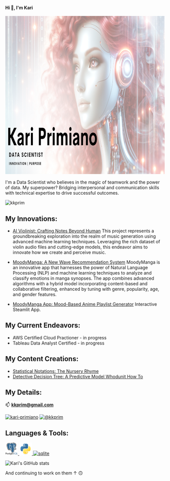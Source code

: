 <h4 align="left">Hi 👋, I'm Kari</h4>
<img src="KP_Banner_Image.png" alt="KP_Data_Science" width="950" height="500"/>

I'm a Data Scientist who believes in the magic of teamwork and the power of data. My superpower? Bridging interpersonal and communication skills with technical expertise to drive successful outcomes.

<p align="left"> <img src="https://komarev.com/ghpvc/?username=kkprim&label=Profile%20views&color=0e75b6&style=flat" alt="kkprim" /> </p>


## My Innovations:

- [AI Violinist: Crafting Notes Beyond Human](https://github.com/kkprim/Neural-Net-Generative-AI-Violin-Composition)
  This project represents a groundbreaking exploration into the realm of music generation using advanced machine learning techniques. Leveraging the rich dataset of violin audio files and cutting-edge models, this endeavor 
  aims to innovate how we create and perceive music.

- [MoodyManga: A New Wave Recommendation System](https://github.com/kkprim/MoodyManga_Mood_Based_Anime_Playlist_App)
  MoodyManga is an innovative app that harnesses the power of Natural Language Processing (NLP) and machine learning techniques to analyze and classify emotions in manga synopses. The app combines advanced algorithms with 
  a hybrid model incorporating content-based and collaborative filtering, enhanced by tuning with genre, popularity, age, and gender features.

- [MoodyManga App: Mood-Based Anime Playlist Generator](https://moody-manga-app-ginakari.streamlit.app/)
  Interactive Steamlit App.

## My Current Endeavors: 

- AWS Certified Cloud Practioner - in progress
- Tableau Data Analyst Certified - in progress

## My Content Creations:

- [Statistical Notations: The Nursery Rhyme](https://medium.com/@kkprim/statistical-notations-the-nursery-rhyme-a9e165286c57)
- [Detective Decision Tree: A Predictive Model Whodunit How To](https://medium.com/@kkprim/detective-decision-tree-a-predictive-model-whodunit-how-to-28103319fcd0)

## My Details:
📫 **kkprim@gmail.com**
<p align="left">
<a href="https://linkedin.com/in/kari-primiano" target="blank"><img align="center" src="https://raw.githubusercontent.com/rahuldkjain/github-profile-readme-generator/master/src/images/icons/Social/linked-in-alt.svg" alt="kari-primiano" height="30" width="40" /></a>
<a href="https://medium.com/@kkprim" target="blank"><img align="center" src="https://raw.githubusercontent.com/rahuldkjain/github-profile-readme-generator/master/src/images/icons/Social/medium.svg" alt="@kkprim" height="30" width="40" /></a>
</p>

## Languages & Tools: 
<p align="left"> <a href="https://www.postgresql.org" target="_blank" rel="noreferrer"> <img src="https://raw.githubusercontent.com/devicons/devicon/master/icons/postgresql/postgresql-original-wordmark.svg" alt="postgresql" width="40" height="40"/> </a> <a href="https://www.python.org" target="_blank" rel="noreferrer"> <img src="https://raw.githubusercontent.com/devicons/devicon/master/icons/python/python-original.svg" alt="python" width="40" height="40"/> </a> <a href="https://www.sqlite.org/" target="_blank" rel="noreferrer"> <img src="https://www.vectorlogo.zone/logos/sqlite/sqlite-icon.svg" alt="sqlite" width="40" height="40"/> </a> </p>

![Kari's GitHub stats](https://github-readme-stats.vercel.app/api?username=kkprim&show_icons=true&theme=tokyonight)
<p align="left">And continuing to work on them &#x2191; &#128579;</p>

